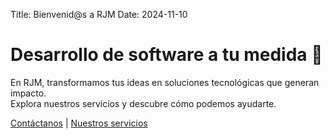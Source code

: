 Title: Bienvenid@s a RJM
Date: 2024-11-10

# Desarrollo de software a tu medida 🚀

En RJM, transformamos tus ideas en soluciones tecnológicas que generan impacto.  
Explora nuestros servicios y descubre cómo podemos ayudarte.

[Contáctanos](./contacto.md) | [Nuestros servicios](./servicios.md)
